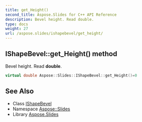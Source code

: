 ```yaml
---
title: get_Height()
second_title: Aspose.Slides for C++ API Reference
description: Bevel height. Read double.
type: docs
weight: 27
url: /aspose.slides/ishapebevel/get_height/
---
```

## IShapeBevel::get_Height() method


Bevel height. Read **double**.

```cpp
virtual double Aspose::Slides::IShapeBevel::get_Height()=0
```

## See Also

* Class [IShapeBevel](../)
* Namespace [Aspose::Slides](../../)
* Library [Aspose.Slides](../../../)